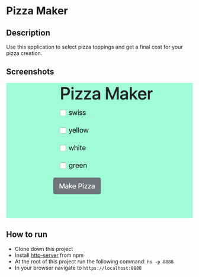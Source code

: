 # Pizza Maker

## Description
<!-- the description will get bigger as the projects get bigger -->
Use this application to select pizza toppings and get a final cost for your pizza creation.

## Screenshots
![Pizza Maker Preview](https://raw.githubusercontent.com/rtate2/pizza-maker/master/screenshot/mainview.png)

## How to run
* Clone down this project
* Install [http-server](https://www.npmjs.com/package/http-server) from npm
* At the root of this project run the following command: `hs -p 8888`
* In your browser navigate to `https://localhost:8888`
